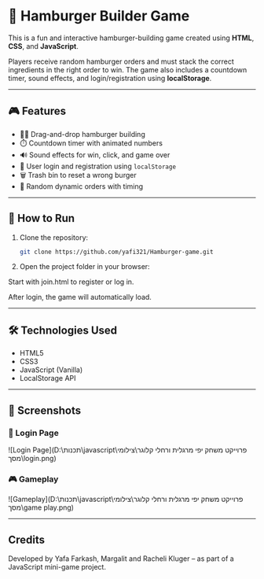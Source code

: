 # 🍔 Hamburger Builder Game

This is a fun and interactive hamburger-building game created using **HTML**, **CSS**, and **JavaScript**.

Players receive random hamburger orders and must stack the correct ingredients in the right order to win. The game also includes a countdown timer, sound effects, and login/registration using **localStorage**.

---

## 🎮 Features

- 👨‍🍳 Drag-and-drop hamburger building
- ⏱️ Countdown timer with animated numbers
- 🔊 Sound effects for win, click, and game over
- 👥 User login and registration using `localStorage`
- 🗑️ Trash bin to reset a wrong burger
- 🧾 Random dynamic orders with timing

---

## 🚀 How to Run

1. Clone the repository:
   ```bash
   git clone https://github.com/yafi321/Hamburger-game.git

2. Open the project folder in your browser:

Start with join.html to register or log in.

After login, the game will automatically load.

---

## 🛠️ Technologies Used

- HTML5
- CSS3
- JavaScript (Vanilla)
- LocalStorage API

---

## 📸 Screenshots

### 🔐 Login Page  
![Login Page](D:\תכנות\javascript\פרוייקט משחק יפי מרגלית ורחלי קלוגר\צילומי מסך\login.png)

### 🎮 Gameplay  
![Gameplay](D:\תכנות\javascript\פרוייקט משחק יפי מרגלית ורחלי קלוגר\צילומי מסך\game play.png)


---

##  Credits
Developed by Yafa Farkash, Margalit and Racheli Kluger – as part of a JavaScript mini-game project.







